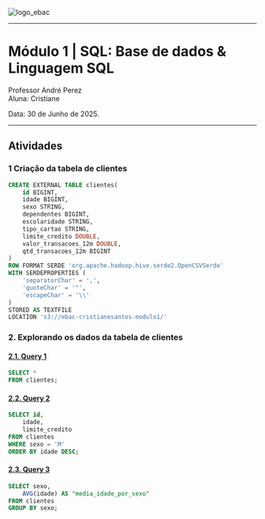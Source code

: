
![logo_ebac](https://github.com/user-attachments/assets/ee42415c-9584-417a-852a-698d918cf44f)

---

# **Módulo 1** | SQL: Base de dados & Linguagem SQL

Professor André Perez <br>
Aluna: Cristiane <br>

Data: 30 de Junho de 2025.

---

## Atividades

### **1 Criação da tabela de clientes**

```sql
CREATE EXTERNAL TABLE clientes(
	id BIGINT,
	idade BIGINT,
	sexo STRING,
	dependentes BIGINT,
	escolaridade STRING,
	tipo_cartao STRING,
	limite_credito DOUBLE,
	valor_transacoes_12m DOUBLE,
	qtd_transacoes_12m BIGINT
)
ROW FORMAT SERDE 'org.apache.hadoop.hive.serde2.OpenCSVSerde'
WITH SERDEPROPERTIES (
	'separatorChar' = ',',
	'quoteChar' = '"',
	'escapeChar' = '\\'
)
STORED AS TEXTFILE
LOCATION 's3://ebac-cristianesantos-modulo1/'
```

### **2. Explorando os dados da tabela de clientes**

#### [**2.1. Query 1**](https://raw.githubusercontent.com/crikactba/SQL/main/Módulo%201%20-%20Base%20de%20dados%20%26%20Linguagem%20SQL/query_1.csv)
```sql
SELECT *
FROM clientes;
```

#### [**2.2. Query 2**](query_2.csv)
```sql
SELECT id,
	idade,
	limite_credito
FROM clientes
WHERE sexo = 'M'
ORDER BY idade DESC;
```

#### [**2.3. Query 3**](query_3.csv)
```sql
SELECT sexo,
	AVG(idade) AS "media_idade_por_sexo"
FROM clientes
GROUP BY sexo;
```
